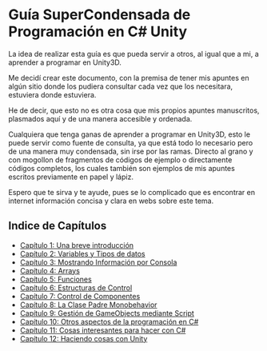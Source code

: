 # Guía SuperCondensada de Programación en C# Unity

La idea de realizar esta guía es que pueda servir a otros, al igual que a mi, a aprender a programar en Unity3D.

Me decidí crear este documento, con la premisa de tener mis apuntes en algún sitio donde los pudiera consultar cada vez que los necesitara, estuviera donde estuviera.

He de decir, que esto no es otra cosa que mis propios apuntes manuscritos, plasmados aquí y de una manera accesible y ordenada.

Cualquiera que tenga ganas de aprender a programar en Unity3D, esto le puede servir como fuente de consulta, ya que está todo lo necesario pero de una manera muy condensada, sin irse por las ramas. Directo al grano y con mogollon de fragmentos de códigos de ejemplo o directamente códigos completos, los cuales también son ejemplos de mis apuntes escritos previamente en papel y lápiz.

Espero que te sirva y te ayude, pues se lo complicado que es encontrar en internet información concisa y clara en webs sobre este tema.

## Indice de Capítulos

* [Capítulo 1: Una breve introducción](/docs/cap01.md)
* [Capítulo 2: Variables y Tipos de datos](/docs/cap02.md)
* [Capítulo 3: Mostrando Información por Consola](/docs/cap03.md)
* [Capítulo 4: Arrays](/docs/cap04.md)
* [Capítulo 5: Funciones](/docs/cap05.md)
* [Capítulo 6: Estructuras de Control](/docs/cap06.md)
* [Capítulo 7: Control de Componentes](/docs/cap07.md)
* [Capítulo 8: La Clase Padre Monobehavior](/docs/cap08.md)
* [Capítulo 9: Gestión de GameObjects mediante Script](/docs/cap09.md)
* [Capítulo 10: Otros aspectos de la programación en C#](/docs/cap10.md)
* [Capítulo 11: Cosas interesantes para hacer con C#](/docs/cap11.md)
* [Capítulo 12: Haciendo cosas con Unity](/docs/cap12.md)